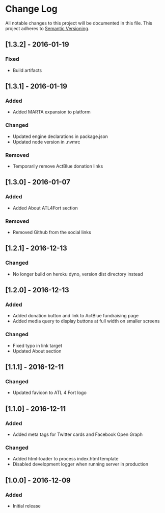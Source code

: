 # Change Log
All notable changes to this project will be documented in this file.
This project adheres to [Semantic Versioning](http://semver.org).

## [1.3.2] - 2016-01-19
### Fixed
- Build artifacts

## [1.3.1] - 2016-01-19
### Added
- Added MARTA expansion to platform

### Changed
- Updated engine declarations in package.json
- Updated node version in .nvmrc

### Removed
- Temporarily remove ActBlue donation links

## [1.3.0] - 2016-01-07
### Added
- Added About ATL4Fort section

### Removed
- Removed Github from the social links

## [1.2.1] - 2016-12-13
### Changed
- No longer build on heroku dyno, version dist directory instead

## [1.2.0] - 2016-12-13
### Added
- Added donation button and link to ActBlue fundraising page
- Added media query to display buttons at full width on smaller screens

### Changed
- Fixed typo in link target
- Updated About section 

## [1.1.1] - 2016-12-11
### Changed
- Updated favicon to ATL 4 Fort logo

## [1.1.0] - 2016-12-11
### Added
- Added meta tags for Twitter cards and Facebook Open Graph

### Changed
- Added html-loader to process index.html template
- Disabled development logger when running server in production

## [1.0.0] - 2016-12-09
### Added
- Initial release